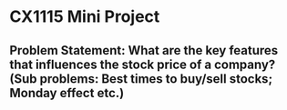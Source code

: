 # CX1115 Mini Project
## Problem Statement: What are the key features that influences the stock price of a company? (Sub problems: Best times to buy/sell stocks; Monday effect etc.)
